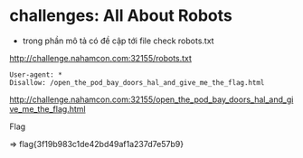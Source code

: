 # challenges: All About Robots

+ trong phần mô tả có đề cập tới file check robots.txt

http://challenge.nahamcon.com:32155/robots.txt

```
User-agent: *
Disallow: /open_the_pod_bay_doors_hal_and_give_me_the_flag.html
```
http://challenge.nahamcon.com:32155/open_the_pod_bay_doors_hal_and_give_me_the_flag.html

Flag 

=> flag{3f19b983c1de42bd49af1a237d7e57b9}

